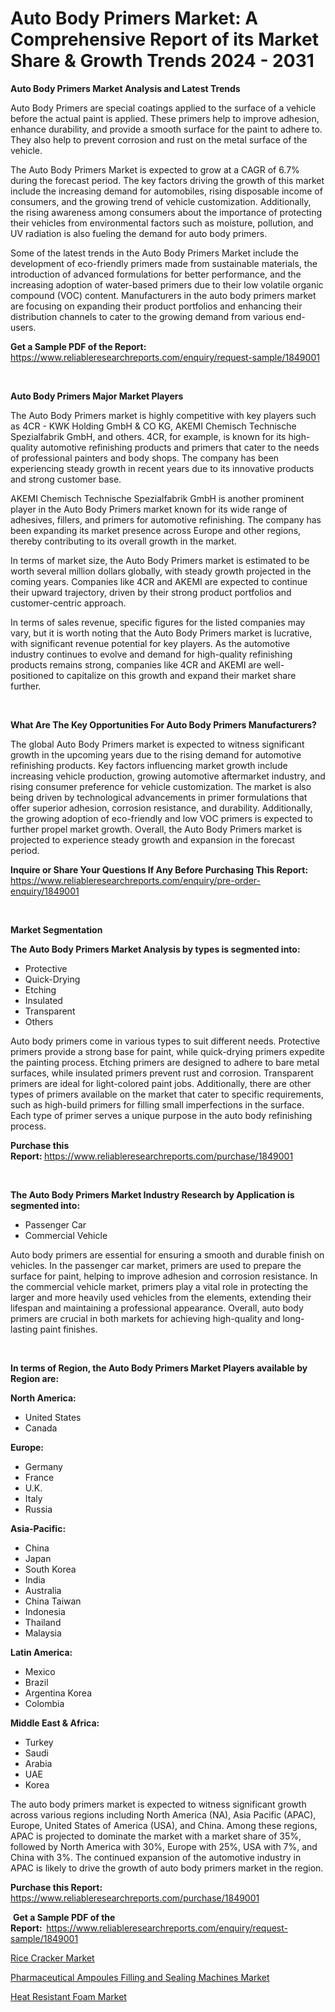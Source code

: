 <p><h1>Auto Body Primers Market: A Comprehensive Report of its Market Share & Growth Trends 2024 - 2031</h1></p><p><strong>Auto Body Primers Market Analysis and Latest Trends</strong></p>
<p><p>Auto Body Primers are special coatings applied to the surface of a vehicle before the actual paint is applied. These primers help to improve adhesion, enhance durability, and provide a smooth surface for the paint to adhere to. They also help to prevent corrosion and rust on the metal surface of the vehicle.</p><p>The Auto Body Primers Market is expected to grow at a CAGR of 6.7% during the forecast period. The key factors driving the growth of this market include the increasing demand for automobiles, rising disposable income of consumers, and the growing trend of vehicle customization. Additionally, the rising awareness among consumers about the importance of protecting their vehicles from environmental factors such as moisture, pollution, and UV radiation is also fueling the demand for auto body primers.</p><p>Some of the latest trends in the Auto Body Primers Market include the development of eco-friendly primers made from sustainable materials, the introduction of advanced formulations for better performance, and the increasing adoption of water-based primers due to their low volatile organic compound (VOC) content. Manufacturers in the auto body primers market are focusing on expanding their product portfolios and enhancing their distribution channels to cater to the growing demand from various end-users.</p></p>
<p><strong>Get a Sample PDF of the Report:&nbsp;</strong> <a href="https://www.reliableresearchreports.com/enquiry/request-sample/1849001">https://www.reliableresearchreports.com/enquiry/request-sample/1849001</a></p>
<p>&nbsp;</p>
<p><strong>Auto Body Primers Major Market Players</strong></p>
<p><p>The Auto Body Primers market is highly competitive with key players such as 4CR - KWK Holding GmbH & CO KG, AKEMI Chemisch Technische Spezialfabrik GmbH, and others. 4CR, for example, is known for its high-quality automotive refinishing products and primers that cater to the needs of professional painters and body shops. The company has been experiencing steady growth in recent years due to its innovative products and strong customer base.</p><p>AKEMI Chemisch Technische Spezialfabrik GmbH is another prominent player in the Auto Body Primers market known for its wide range of adhesives, fillers, and primers for automotive refinishing. The company has been expanding its market presence across Europe and other regions, thereby contributing to its overall growth in the market.</p><p>In terms of market size, the Auto Body Primers market is estimated to be worth several million dollars globally, with steady growth projected in the coming years. Companies like 4CR and AKEMI are expected to continue their upward trajectory, driven by their strong product portfolios and customer-centric approach.</p><p>In terms of sales revenue, specific figures for the listed companies may vary, but it is worth noting that the Auto Body Primers market is lucrative, with significant revenue potential for key players. As the automotive industry continues to evolve and demand for high-quality refinishing products remains strong, companies like 4CR and AKEMI are well-positioned to capitalize on this growth and expand their market share further.</p></p>
<p>&nbsp;</p>
<p><strong>What Are The Key Opportunities For Auto Body Primers Manufacturers?</strong></p>
<p><p>The global Auto Body Primers market is expected to witness significant growth in the upcoming years due to the rising demand for automotive refinishing products. Key factors influencing market growth include increasing vehicle production, growing automotive aftermarket industry, and rising consumer preference for vehicle customization. The market is also being driven by technological advancements in primer formulations that offer superior adhesion, corrosion resistance, and durability. Additionally, the growing adoption of eco-friendly and low VOC primers is expected to further propel market growth. Overall, the Auto Body Primers market is projected to experience steady growth and expansion in the forecast period.</p></p>
<p><strong>Inquire or Share Your Questions If Any Before Purchasing This Report:</strong> <a href="https://www.reliableresearchreports.com/enquiry/pre-order-enquiry/1849001">https://www.reliableresearchreports.com/enquiry/pre-order-enquiry/1849001</a></p>
<p>&nbsp;</p>
<p><strong>Market Segmentation</strong></p>
<p><strong>The Auto Body Primers Market Analysis by types is segmented into:</strong></p>
<p><ul><li>Protective</li><li>Quick-Drying</li><li>Etching</li><li>Insulated</li><li>Transparent</li><li>Others</li></ul></p>
<p><p>Auto body primers come in various types to suit different needs. Protective primers provide a strong base for paint, while quick-drying primers expedite the painting process. Etching primers are designed to adhere to bare metal surfaces, while insulated primers prevent rust and corrosion. Transparent primers are ideal for light-colored paint jobs. Additionally, there are other types of primers available on the market that cater to specific requirements, such as high-build primers for filling small imperfections in the surface. Each type of primer serves a unique purpose in the auto body refinishing process.</p></p>
<p><strong>Purchase this Report:&nbsp;</strong><a href="https://www.reliableresearchreports.com/purchase/1849001">https://www.reliableresearchreports.com/purchase/1849001</a></p>
<p>&nbsp;</p>
<p><strong>The Auto Body Primers Market Industry Research by Application is segmented into:</strong></p>
<p><ul><li>Passenger Car</li><li>Commercial Vehicle</li></ul></p>
<p><p>Auto body primers are essential for ensuring a smooth and durable finish on vehicles. In the passenger car market, primers are used to prepare the surface for paint, helping to improve adhesion and corrosion resistance. In the commercial vehicle market, primers play a vital role in protecting the larger and more heavily used vehicles from the elements, extending their lifespan and maintaining a professional appearance. Overall, auto body primers are crucial in both markets for achieving high-quality and long-lasting paint finishes.</p></p>
<p>&nbsp;</p>
<p><strong>In terms of Region, the Auto Body Primers Market Players available by Region are:</strong></p>
<p>
    <p> <strong> North America: </strong>
        <ul>
            <li>United States</li>
            <li>Canada</li>
        </ul>
        </p> 
    <p> <strong> Europe: </strong>
        <ul>
            <li>Germany</li>
            <li>France</li>
            <li>U.K.</li>
            <li>Italy</li>
            <li>Russia</li>
        </ul>
        </p> 
    <p> <strong> Asia-Pacific: </strong>
        <ul>
            <li>China</li>
            <li>Japan</li>
            <li>South Korea</li>
            <li>India</li>
            <li>Australia</li>
            <li>China Taiwan</li>
            <li>Indonesia</li>
            <li>Thailand</li>
            <li>Malaysia</li>
        </ul>
        </p> 
    <p> <strong> Latin America: </strong>
        <ul>
            <li>Mexico</li>
            <li>Brazil</li>
            <li>Argentina Korea</li>
            <li>Colombia</li>
        </ul>
        </p> 
    <p> <strong> Middle East & Africa: </strong>
        <ul>
            <li>Turkey</li>
            <li>Saudi</li>
            <li>Arabia</li>
            <li>UAE</li>
            <li>Korea</li>
        </ul>
    </p>
    </p>
<p><p>The auto body primers market is expected to witness significant growth across various regions including North America (NA), Asia Pacific (APAC), Europe, United States of America (USA), and China. Among these regions, APAC is projected to dominate the market with a market share of 35%, followed by North America with 30%, Europe with 25%, USA with 7%, and China with 3%. The continued expansion of the automotive industry in APAC is likely to drive the growth of auto body primers market in the region.</p></p>
<p><strong>Purchase this Report: </strong><a href="https://www.reliableresearchreports.com/purchase/1849001">https://www.reliableresearchreports.com/purchase/1849001</a></p>
<p>&nbsp;<strong>Get a Sample PDF of the Report:&nbsp;&nbsp;</strong><a href="https://www.reliableresearchreports.com/enquiry/request-sample/1849001">https://www.reliableresearchreports.com/enquiry/request-sample/1849001</a></p>
<p><strong></strong></p>
<p><p><a href="https://issuu.com/reportprime-2/docs/rice-cracker-market-size-2030.pptx">Rice Cracker Market</a></p><p><a href="https://issuu.com/reportprime-2/docs/pharmaceutical-ampoules-filling-and-sealing-machin">Pharmaceutical Ampoules Filling and Sealing Machines Market</a></p><p><a href="https://github.com/mancsybtousav/Market-Research-Report-List-1/blob/main/heat-resistant-foam-market.md">Heat Resistant Foam Market</a></p></p>